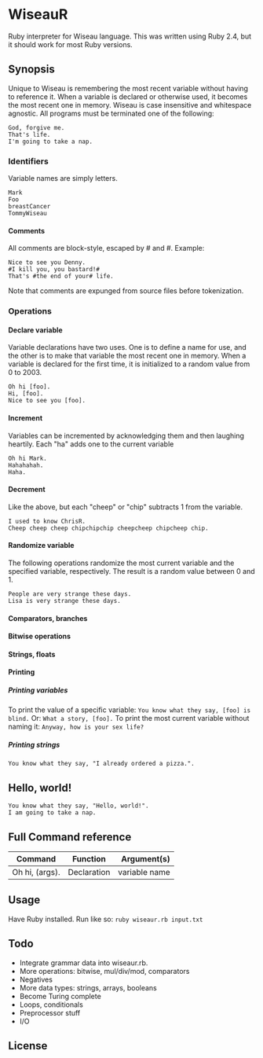 # WiseauR
Ruby interpreter for Wiseau language. This was written using Ruby 2.4, but it should work for most Ruby versions.
## Synopsis
Unique to Wiseau is remembering the most recent variable without having to reference it. When a variable is declared or otherwise used, it becomes the most recent one in memory.
Wiseau is case insensitive and whitespace agnostic.
All programs must be terminated one of the following:
```
God, forgive me.
That's life.
I'm going to take a nap.
```
### Identifiers
Variable names are simply letters.
```
Mark
Foo
breastCancer
TommyWiseau
```
#### Comments
All comments are block-style, escaped by # and #. Example:
```
Nice to see you Denny.
#I kill you, you bastard!#
That's #the end of your# life.
```
Note that comments are expunged from source files before tokenization.
### Operations
#### Declare variable
Variable declarations have two uses. One is to define a name for use, and the other is to make that variable the most recent one in memory. When a variable is declared for the first time, it is initialized to a random value from 0 to 2003.
```
Oh hi [foo].
Hi, [foo].
Nice to see you [foo].
```
#### Increment
Variables can be incremented by acknowledging them and then laughing heartily. Each "ha" adds one to the current variable
```
Oh hi Mark.
Hahahahah.
Haha.
```
#### Decrement
Like the above, but each "cheep" or "chip" subtracts 1 from the variable.
```
I used to know ChrisR.
Cheep cheep cheep chipchipchip cheepcheep chipcheep chip.
```
#### Randomize variable
The following operations randomize the most current variable and the specified variable, respectively. The result is a random value between 0 and 1.
```
People are very strange these days.
Lisa is very strange these days.
```
#### Comparators, branches
#### Bitwise operations
#### Strings, floats
#### Printing
##### Printing variables
To print the value of a specific variable:
`You know what they say, [foo] is blind.`
Or:
`What a story, [foo].`
To print the most current variable without naming it:
`Anyway, how is your sex life?`
##### Printing strings
`You know what they say, "I already ordered a pizza.".`
## Hello, world!
```
You know what they say, "Hello, world!".
I am going to take a nap.
```

## Full Command reference
| Command       | Function      | Argument(s)  |
| ------------- |:-------------:| -----------: |
| Oh hi, (args).| Declaration 	| variable name|
## Usage
Have Ruby installed. Run like so:
`ruby wiseaur.rb input.txt`
## Todo
* Integrate grammar data into wiseaur.rb.
* More operations: bitwise, mul/div/mod, comparators
* Negatives
* More data types: strings, arrays, booleans
* Become Turing complete
* Loops, conditionals
* Preprocessor stuff
* I/O
## License
